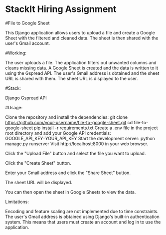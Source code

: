 
# StackIt Hiring Assignment

#File to Google Sheet

This Django application allows users to upload a file and create a Google Sheet with the filtered and cleaned data. The sheet is then shared with the user's Gmail account.

#Working:

The user uploads a file.
The application filters out unwanted columns and cleans missing data.
A Google Sheet is created and the data is written to it using the Gspread API.
The user's Gmail address is obtained and the sheet URL is shared with them.
The sheet URL is displayed to the user.

#Stack:

Django
Gspread API

#Usage:

Clone the repository and install the dependencies:
git clone https://github.com/your-username/file-to-google-sheet.git
cd file-to-google-sheet
pip install -r requirements.txt
Create a .env file in the project root directory and add your Google API credentials:
GOOGLE_API_KEY=YOUR_API_KEY
Start the development server:
python manage.py runserver
Visit http://localhost:8000 in your web browser.

Click the "Upload File" button and select the file you want to upload.

Click the "Create Sheet" button.

Enter your Gmail address and click the "Share Sheet" button.

The sheet URL will be displayed.

You can then open the sheet in Google Sheets to view the data.

Limitations:

Encoding and feature scaling are not implemented due to time constraints.
The user's Gmail address is obtained using Django's built-in authentication system. This means that users must create an account and log in to use the application.
